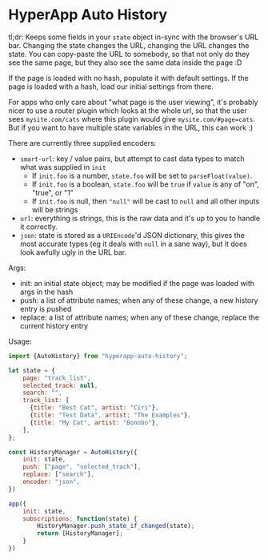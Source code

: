 HyperApp Auto History
=====================

tl;dr: Keeps some fields in your `state` object in-sync with the browser's
URL bar. Changing the state changes the URL, changing the URL changes the
state. You can copy-paste the URL to somebody, so that not only do they see
the same page, but they also see the same data inside the page :D

If the page is loaded with no hash, populate it with default settings. If
the page is loaded with a hash, load our initial settings from there.

For apps who only care about "what page is the user viewing", it's probably
nicer to use a router plugin which looks at the whole url, so that the user
sees `mysite.com/cats` where this plugin would give `mysite.com/#page=cats`.
But if you want to have multiple state variables in the URL, this can work :)

There are currently three supplied encoders:

- `smart-url`: key / value pairs, but attempt to cast data types to match
  what was supplied in `init`
  - If `init.foo` is a number, `state.foo` will be set to `parseFloat(value)`.
  - If `init.foo` is a boolean, `state.foo` will be `true` if `value` is
    any of "on", "true", or "1"
  - If `init.foo` is null, then `"null"` will be cast to `null` and all other
    inputs will be strings
- `url`: everything is strings, this is the raw data and it's up to you to
  handle it correctly.
- `json`: state is stored as a `URIEncode`'d JSON dictionary, this gives the
  most accurate types (eg it deals with `null` in a sane way), but it does look
  awfully ugly in the URL bar.

Args:

* init: an initial state object; may be modified if
  the page was loaded with args in the hash
* push: a list of attribute names; when any of these
  change, a new history entry is pushed
* replace: a list of attribute names; when any of these
  change, replace the current history entry

Usage:

```js
import {AutoHistory} from "hyperapp-auto-history";

let state = {
    page: "track_list",
    selected_track: null,
    search: "",
    track_list: [
      {title: "Best Cat", artist: "Ciri"},
      {title: "Test Data", artist: "The Examples"},
      {title: "My Cat", artist: "Bonobo"},
    ],
};

const HistoryManager = AutoHistory({
    init: state,
    push: ["page", "selected_track"],
    replace: ["search"],
    encoder: "json",
})

app({
    init: state,
    subscriptions: function(state) {
        HistoryManager.push_state_if_changed(state);
        return [HistoryManager];
    }
})
```
